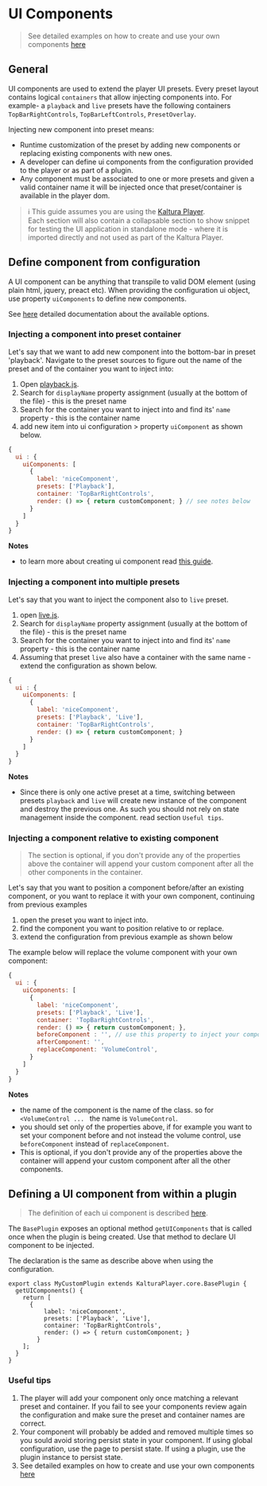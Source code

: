 # UI Components

> See detailed examples on how to create and use your own components [here](create-ui-component.md)

## General

UI components are used to extend the player UI presets. Every preset layout contains logical `containers` that allow injecting components into. For example- a `playback` and `live` presets have the following containers `TopBarRightControls`, `TopBarLeftControls`, `PresetOverlay`.

Injecting new component into preset means:
* Runtime customization of the preset by adding new components or replacing existing components with new ones. 
* A developer can define ui components from the configuration provided to the player or as part of a plugin.
* Any component must be associated to one or more presets and given a valid container name it will be injected once that preset/container is available in the player dom. 



> :information_source:
> This guide assumes you are using the [Kaltura Player].</br>
> Each section will also contain a collapsable section to show snippet for testing the UI application in standalone mode - where it is imported directly and not used as part of the Kaltura Player.

[kaltura player]: https://github.com/kaltura/kaltura-player-js/

## Define component from configuration 

A UI component can be anything that transpile to valid DOM element (using plain html, jquery, preact etc). When providing the configuration ui object, use property `uiComponents` to define new components. 
 
See [here](configuration.md#configuicomponents) detailed documentation about the available options.

### Injecting a component into preset container
Let's say that we want to add new component into the bottom-bar in preset 'playback'. Navigate to the preset sources to figure out the name of the preset and of the container you want to inject into:
1. Open [playback.js](../src/ui-presets/playback.js).
2. Search for `displayName` property assignment (usually at the bottom of the file) - this is the preset name
3. Search for the container you want to inject into and find its' `name` property - this is the container name
4. add new item into ui configuration > property `uiComponent` as shown below.  

```javascript
{  
  ui : {    
    uiComponents: [
      {
        label: 'niceComponent',
        presets: ['Playback'],
        container: 'TopBarRightControls',
        render: () => { return customComponent; } // see notes below          
      }
    ]
  }
}
```
**Notes**
- to learn more about creating ui component read [this guide](create-ui-component.md).

### Injecting a component into multiple presets
Let's say that you want to inject the component also to `live` preset.
1. open [live.js](../src/ui-presets/live.js). 
2. Search for `displayName` property assignment (usually at the bottom of the file) - this is the preset name
3. Search for the container you want to inject into and find its' `name` property - this is the container name
4. Assuming that preset `live` also have a container with the same name - extend the configuration as shown below.

```javascript
{  
  ui : {    
    uiComponents: [
      {
        label: 'niceComponent',
        presets: ['Playback', 'Live'],
        container: 'TopBarRightControls',
        render: () => { return customComponent; }        
      }
    ]
  }
}
```
**Notes**
- Since there is only one active preset at a time, switching between presets `playback` and `live` will create new instance of the component and destroy the previous one. As such you should not rely on state management inside the component. read section `Useful tips`. 


### Injecting a component relative to existing component

> The section is optional, if you don't provide any of the properties above the container will append your custom component after all the other components in the container.

Let's say that you want to position a component before/after an existing component, or you want to replace it with your own component, continuing from previous examples
1. open the preset you want to inject into.
2. find the component you want to position relative to or replace.
3. extend the configuration from previous example as shown below

The example below will replace the volume component with your own component:

```javascript
{  
  ui : {    
    uiComponents: [
      {
        label: 'niceComponent',
        presets: ['Playback', 'Live'],
        container: 'TopBarRightControls',
        render: () => { return customComponent; },
        beforeComponent : '', // use this property to inject your component BEFORE the mentioned one
        afterComponent: '',
        replaceComponent: 'VolumeControl',          
      }
    ]
  }
}
```
**Notes**
- the name of the component is the name of the class. so for `<VolumeControl ... ` the name is `VolumeControl`.
- you should set only of the properties above, if for example you want to set your component before and not instead the volume control, use `beforeComponent` instead of `replaceComponent`. 
- This is optional, if you don't provide any of the properties above the container will append your custom component after all the other components.

## Defining a UI component from within a plugin

> The definition of each ui component is described [here](configuration.md#configuicomponents).

The `BasePlugin` exposes an optional method `getUIComponents` that is called once when the plugin is being created. Use that method to declare UI component to be injected. 

The declaration is the same as describe above when using the configuration.

```
export class MyCustomPlugin extends KalturaPlayer.core.BasePlugin {
  getUIComponents() {
    return [
      {
          label: 'niceComponent',
          presets: ['Playback', 'Live'],
          container: 'TopBarRightControls',
          render: () => { return customComponent; }          
        }
    ];
  }
}
```

### Useful tips
1. The player will add your component only once matching a relevant preset and container. If you fail to see your components review again the configuration and make sure the preset and container names are correct.
2. Your component will probably be added and removed multiple times so you sould avoid storing persist state in your component. If using global configuration, use the page to persist state. If using a plugin, use the plugin instance to persist state.    
3. See detailed examples on how to create and use your own components [here](create-ui-component.md)
